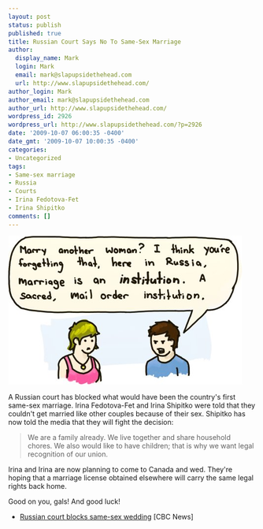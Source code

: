 ```yaml
---
layout: post
status: publish
published: true
title: Russian Court Says No To Same-Sex Marriage
author:
  display_name: Mark
  login: Mark
  email: mark@slapupsidethehead.com
  url: http://www.slapupsidethehead.com/
author_login: Mark
author_email: mark@slapupsidethehead.com
author_url: http://www.slapupsidethehead.com/
wordpress_id: 2926
wordpress_url: http://www.slapupsidethehead.com/?p=2926
date: '2009-10-07 06:00:35 -0400'
date_gmt: '2009-10-07 10:00:35 -0400'
categories:
- Uncategorized
tags:
- Same-sex marriage
- Russia
- Courts
- Irina Fedotova-Fet
- Irina Shipitko
comments: []
---
```

![Nuff said.](/wp-content/media/2009/10/russian-marriage.jpg "Nuff said.")

A Russian court has blocked what would have been the country's first same-sex marriage. Irina Fedotova-Fet and Irina Shipitko were told that they couldn't get married like other couples because of their sex. Shipitko has now told the media that they will fight the decision:

> We are a family already. We live together and share household chores. We also would like to have children; that is why we want legal recognition of our union.

Irina and Irina are now planning to come to Canada and wed. They're hoping that a marriage license obtained elsewhere will carry the same legal rights back home.

Good on you, gals! And good luck!

- [Russian court blocks same-sex wedding](http://www.cbc.ca/world/story/2009/10/06/russia-lesbian-gay-marriage-court.html#socialcomments) [CBC News]
